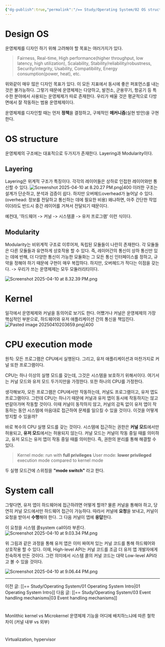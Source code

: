 ```yaml
---
{"dg-publish":true,"permalink":"/== Study/Operating System/02 OS structure/","created":"2024-11-13T20:15:32.000+09:00","updated":"2025-04-11T00:33:10.208+09:00"}
---
```


# Design OS
운영체제를 디자인 하기 위해 고려해야 할 목표는 여러가지가 있다.
>Fairness, Real-time, High performance(higher throughput, low latency, high utilization), Scalability, Stability/reliability/robustness, Security/integrity, Usability, Compatibility, Energy consumption(power, heat), etc.

위와같이 매우 많은 디자인 목표가 있다. 이 모든 지표에서 동시에 좋은 퍼포먼스를 내는 것은 불가능하다. 그렇기 때문에 운영체제는 다양하고, 발전소, 군용무기, 항공기 등 특수한 분야에서 사용되는 운영체제가 따로 존재한다.
우리가 배울 것은 평균적으로 다방면에서 잘 작동하는 범용 운영체제이다.

운영체제를 디자인할 때는 먼저 **정책**을 결정하고, 구체적인 **메커니즘**(실현 방안)을 구현한다.

# OS structure
운영체제의 구조에는 대표적으로 두가지가 존재한다.
Layering과 Modularity이다.

## Layering
Layering은 위계적 구조가 특징이다. 각각의 레이어들은 상하로 인접한 레이어와만 통신할 수 있다.
![Screenshot 2025-04-10 at 8.20.27 PM.png|400](/img/user/z-Attached%20Files/Screenshot%202025-04-10%20at%208.20.27%20PM.png)
이러한 구조는 설계가 단순하고, 분석과 검증이 쉽다.
하지만 오버헤드overhead가 늘어날 수 있다. (overhead: 정보를 전달하고 통신하는 데에 필요한 비용)
왜냐하면, 아주 간단한 작업이더라도 반드시 중간 레이어를 거쳐서 전달되기 때문이다.

예컨대, '하드웨어 -> 커널 -> 시스템콜 -> 유저 프로그램' 이런 식이다.

## Modularity
Modularity는 비위계적 구조로 이루어져, 독립된 모듈들이 나란히 존재한다.
각 모듈들은 다른 모듈들과 유연하게 상호작용 할 수 있다.
즉, 레이어간의 통신이 상하 통신만 있는 데에 반해, 더 다양한 통신이 가능한 모듈화는 그 모든 통신 인터페이스를 정하고, 규약을 정해야 하기 때문에 구현이 매우 복잡하다. 하지만, 오버헤드가 적다는 이점을 갖는다.
-> 우리가 쓰는 운영체제는 모두 모듈러리티이다.

![Screenshot 2025-04-10 at 8.32.39 PM.png](/img/user/z-Attached%20Files/Screenshot%202025-04-10%20at%208.32.39%20PM.png)

# Kernel
일각에서 운영체제와 커널을 동의어로 보기도 한다.
어쨌거나 커널은 운영체제의 가장 핵심적인 부분으로, 하드웨어와 유저 애플리케이션 간의 통신을 책임진다.
![Pasted image 20250410203659.png|400](/img/user/z-Attached%20Files/Pasted%20image%2020250410203659.png)
# CPU execution mode
원칙: 모든 프로그램은 CPU에서 실행된다.
그리고, 유저 애플리케이션과 마찬가지로 커널 또한 프로그램이다.

CPU는 하나 이상의 실행 모드를 갖는데, 그것은 시스템을 보호하기 위해서이다.
여기서는 커널 모드와 유저 모드 두가지만을 가정한다. 또한 하나의 CPU를 가정한다.

생각해보자, 모든 프로그램은 CPU에서만 작동하는데, 커널도 프로그램이고, 유저 앱도 프로그램이다.
그런데 CPU는 하나기 때문에 커널과 유저 앱이 동시에 작동하지는 않고 번갈아가며 작동할 것이다.
이때 커널이 동작하지 않고, 커널의 감독 없이 유저 앱이 작동하는 동안 시스템에 마음대로 접근하여 문제를 일으킬 수 있을 것이다. 이것을 어떻게 방지할 수 있을까?

바로 복수의 CPU 실행 모드를 갖는 것이다. 시스템에 접근하는 권한은 **커널 모드**에서만 허용되고, **유저 모드**에서는 허용되지 않는다. 커널 모드는 커널이 작동 중일 때를 의미하고, 유저 모드는 유저 앱이 작동 중일 때를 의미한다. 즉, 권한의 분리를 통해 해결할 수 있다.

> Kernel mode: run with **full privileges**
> User mode: **lower privileged** execution mode compared to kernel mode

두 실행 모드간에 스위칭을 **"mode switch"** 라고 한다.

# System call
그렇다면, 유저 앱이 하드웨어에 접근하려면 어떻게 할까?
물론 커널을 통해야 하고, 당연히 커널 모드에서만 하드웨어 접근이 가능하다.
따라서 커널에 **요청**을 보내고, 커널이 요청을 받아서 **수행**해야 한다. 그 다음 커널이 앱에 **응답**한다.

이 요청을 시스템 콜system call이라 부른다.
![Screenshot 2025-04-10 at 9.03.34 PM.png](/img/user/z-Attached%20Files/Screenshot%202025-04-10%20at%209.03.34%20PM.png)

위 그림과 같은 과정을 통해 유저 앱은 이미 짜여져 있는 커널 코드를 통해 하드웨어와 상호작용 할 수 있다.
이때, High-level API는 커널 코드를 조금 더 유저 앱 개발자에게 친숙하게 만든 것이다. 그런 의미에서 시스템 콜의 커널 코드는 대략 Low-level API라고 볼 수 있을 것이다.

![Screenshot 2025-04-10 at 9.06.44 PM.png](/img/user/z-Attached%20Files/Screenshot%202025-04-10%20at%209.06.44%20PM.png)

---
이전 글: [[== Study/Operating System/01 Operating System Intro\|01 Operating System Intro]]
다음 글: [[== Study/Operating System/03 Event handling mechanisms\|03 Event handling mechanisms]]

#
Monlithic kernel vs Microkernel
운영체제 기능을 어디에 배치하느냐에 따른 철학 차이 (커널 내부 vs 외부)

#
Virtualization, hypervisor